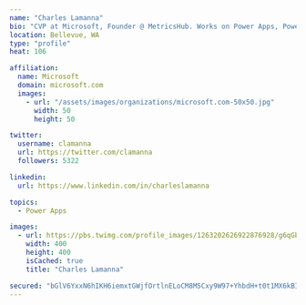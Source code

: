 ```yaml
---
name: "Charles Lamanna"
bio: "CVP at Microsoft, Founder @ MetricsHub. Works on Power Apps, Power Automate, Power Virtual Agent, Common Data Service and Dynamics 365."
location: Bellevue, WA
type: "profile"
heat: 106

affiliation:
  name: Microsoft
  domain: microsoft.com
  images:
    - url: "/assets/images/organizations/microsoft.com-50x50.jpg"
      width: 50
      height: 50

twitter:
  username: clamanna
  url: https://twitter.com/clamanna
  followers: 5322

linkedin:
  url: https://www.linkedin.com/in/charleslamanna

topics:
  - Power Apps

images:
  - url: https://pbs.twimg.com/profile_images/1263202626922876928/g6qGbHZ-_400x400.jpg
    width: 400
    height: 400
    isCached: true
    title: "Charles Lamanna"

secured: "bGlV6YxxN6hIKH6iemxtGWjfOrtlnELoCM8M5Cxy9W97+YhbdH+t0t1MX6kBIKxSiPwFJSkKdT1EUCOvRssXCYoQmgXN+TqyjzmMc96EdwvoMIhhYeCkGw4OBP61Y0AxsWK+QzXc8dXC7mRVYENKbtDPEH0qymHj3PvykWy7MYT/Gbnw5w51R5jeuoQwGFHWk9VIGVUxrdrEbjIt5yuJfDDYiNFqep5WRD6z/cjghI8sbeN1UY7dk6yidIob5TCPZzISUZrXxpKKGM9h6OvX7F295tfvZaDr9li+T3lmbbhVzcD5havNMJ/9Z7Aa86o4PiptmGEjOTSuHlL1KJ8xA0qauFy49uFpYc/eIwpLK9Vbb6lyi37WRh5cV+oDCVSDPzPYpAg9lJ3mWperU7HOsTm3cyg2HBKJNWbNpNghHQI=;2Wp6QBMLxfx8dxlUswrqgw=="
---
```


